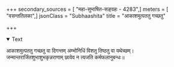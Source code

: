 +++
secondary_sources = [ "महा-सुभाषित-सङ्ग्रहः - 4283",]
meters = [ "वसन्ततिलका",]
jsonClass = "Subhaashita"
title = "आकाशमुत्पततु गच्छतु"

+++

<details open><summary>Text</summary>

आकाशमुत्पततु गच्छतु वा दिगन्तम् अम्भोनिधिं विशतु तिष्ठतु वा यथेच्छम्।  
जन्मान्तरार्जितशुभाशुभकृन्नराणाम् छायेव न त्यजति कर्मफलानुबन्धः॥
</details>
